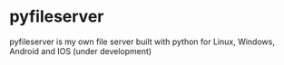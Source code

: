 # pyfileserver
pyfileserver is my own file server built with python for Linux, Windows, Android and IOS (under development)
